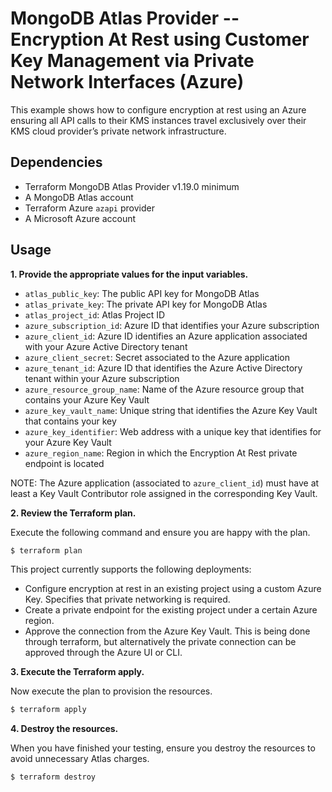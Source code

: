 # MongoDB Atlas Provider -- Encryption At Rest using Customer Key Management via Private Network Interfaces (Azure)
This example shows how to configure encryption at rest using an Azure ensuring all API calls to their KMS instances travel exclusively over their KMS cloud provider’s private network infrastructure.

## Dependencies

* Terraform MongoDB Atlas Provider v1.19.0 minimum
* A MongoDB Atlas account 
* Terraform Azure `azapi` provider
* A Microsoft Azure account

## Usage

**1\. Provide the appropriate values for the input variables.**

- `atlas_public_key`: The public API key for MongoDB Atlas
- `atlas_private_key`: The private API key for MongoDB Atlas
- `atlas_project_id`: Atlas Project ID
- `azure_subscription_id`: Azure ID that identifies your Azure subscription
- `azure_client_id`: Azure ID identifies an Azure application associated with your Azure Active Directory tenant
- `azure_client_secret`: Secret associated to the Azure application
- `azure_tenant_id`: Azure ID  that identifies the Azure Active Directory tenant within your Azure subscription
- `azure_resource_group_name`: Name of the Azure resource group that contains your Azure Key Vault
- `azure_key_vault_name`: Unique string that identifies the Azure Key Vault that contains your key
- `azure_key_identifier`: Web address with a unique key that identifies for your Azure Key Vault
- `azure_region_name`: Region in which the Encryption At Rest private endpoint is located


NOTE: The Azure application (associated to `azure_client_id`) must have at least a Key Vault Contributor role assigned in the corresponding Key Vault.

**2\. Review the Terraform plan.**

Execute the following command and ensure you are happy with the plan.

``` bash
$ terraform plan
```
This project currently supports the following deployments:

- Configure encryption at rest in an existing project using a custom Azure Key. Specifies that private networking is required.
- Create a private endpoint for the existing project under a certain Azure region. 
- Approve the connection from the Azure Key Vault. This is being done through terraform, but alternatively the private connection can be approved through the Azure UI or CLI.

**3\. Execute the Terraform apply.**

Now execute the plan to provision the resources.

``` bash
$ terraform apply
```

**4\. Destroy the resources.**

When you have finished your testing, ensure you destroy the resources to avoid unnecessary Atlas charges.

``` bash
$ terraform destroy
```


